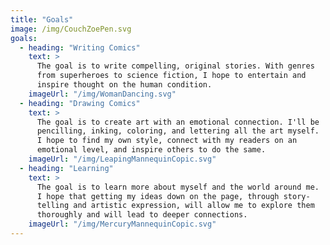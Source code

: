 ```yaml
---
title: "Goals"
image: /img/CouchZoePen.svg
goals:
  - heading: "Writing Comics"
    text: >
      The goal is to write compelling, original stories. With genres
      from superheroes to science fiction, I hope to entertain and
      inspire thought on the human condition.
    imageUrl: "/img/WomanDancing.svg"
  - heading: "Drawing Comics"
    text: >
      The goal is to create art with an emotional connection. I'll be
      pencilling, inking, coloring, and lettering all the art myself.
      I hope to find my own style, connect with my readers on an 
      emotional level, and inspire others to do the same.
    imageUrl: "/img/LeapingMannequinCopic.svg"
  - heading: "Learning"
    text: >
      The goal is to learn more about myself and the world around me.
      I hope that getting my ideas down on the page, through story-
      telling and artistic expression, will allow me to explore them
      thoroughly and will lead to deeper connections.
    imageUrl: "/img/MercuryMannequinCopic.svg"
---
```

